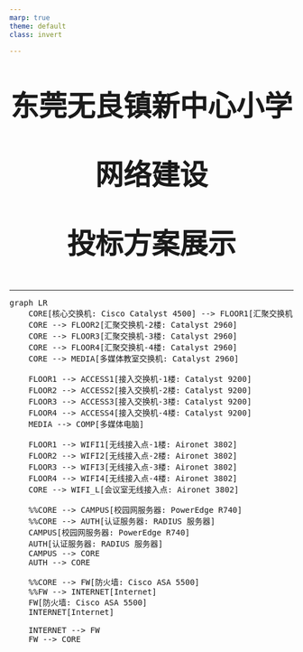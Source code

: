 ```yaml
---
marp: true
theme: default
class: invert

---
```

<!-- Add this anywhere in your Markdown file -->
<script type="module">
  import mermaid from 'https://cdn.jsdelivr.net/npm/mermaid@10/dist/mermaid.esm.min.mjs';
  mermaid.initialize({ startOnLoad: true });
</script>

<p align="center">
  <div style="text-align: center;">
  <p style="font-size: 50px; font-weight: bold;">东莞无良镇新中心小学</p>
  <p style="font-size: 50px; font-weight: bold;">网络建设</p>
  <p style="font-size: 50px; font-weight: bold;">投标方案展示</p>
  </div>
</p>


---

<pre class="mermaid">
graph LR
    CORE[核心交换机: Cisco Catalyst 4500] --> FLOOR1[汇聚交换机-1楼: Catalyst 2960]
    CORE --> FLOOR2[汇聚交换机-2楼: Catalyst 2960]
    CORE --> FLOOR3[汇聚交换机-3楼: Catalyst 2960]
    CORE --> FLOOR4[汇聚交换机-4楼: Catalyst 2960]
    CORE --> MEDIA[多媒体教室交换机: Catalyst 2960]

    FLOOR1 --> ACCESS1[接入交换机-1楼: Catalyst 9200]
    FLOOR2 --> ACCESS2[接入交换机-2楼: Catalyst 9200]
    FLOOR3 --> ACCESS3[接入交换机-3楼: Catalyst 9200]
    FLOOR4 --> ACCESS4[接入交换机-4楼: Catalyst 9200]
    MEDIA --> COMP[多媒体电脑]
    
    FLOOR1 --> WIFI1[无线接入点-1楼: Aironet 3802]
    FLOOR2 --> WIFI2[无线接入点-2楼: Aironet 3802]
    FLOOR3 --> WIFI3[无线接入点-3楼: Aironet 3802]
    FLOOR4 --> WIFI4[无线接入点-4楼: Aironet 3802]
    CORE --> WIFI_L[会议室无线接入点: Aironet 3802]

    %%CORE --> CAMPUS[校园网服务器: PowerEdge R740]
    %%CORE --> AUTH[认证服务器: RADIUS 服务器]
    CAMPUS[校园网服务器: PowerEdge R740]
    AUTH[认证服务器: RADIUS 服务器]
    CAMPUS --> CORE
    AUTH --> CORE

    %%CORE --> FW[防火墙: Cisco ASA 5500]
    %%FW --> INTERNET[Internet]
    FW[防火墙: Cisco ASA 5500]
    INTERNET[Internet]

    INTERNET --> FW
    FW --> CORE
</pre>

